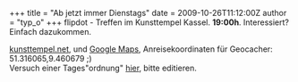+++
title = "Ab jetzt immer Dienstags"
date = 2009-10-26T11:12:00Z
author = "typ_o"
+++
flipdot - Treffen im Kunsttempel Kassel. **19:00h**. Interessiert?
Einfach dazukommen.  
  
[kunsttempel.net](http://www.kunsttempel.net), und [Google
Maps](http://maps.google.com/maps?f=q&source=s_q&hl=de&geocode=&q=Friedrich-Ebert-Str.+177,+kassel&sll=37.0625,-95.677068&sspn=23.761683,55.810547&ie=UTF8&hq=&hnear=Friedrich-Ebert-Stra%C3%9Fe+177,+West+34119+Kassel,+Hessen,+Deutschland&ll=51.316089,9.460862&spn=0.00057,0.002725&t=h&z=19),
Anreisekoordinaten für Geocacher: 51.316065,9.460679 ;)  
Versuch einer Tages"ordnung"
[hier](http://flipdot.org/wiki/index.php?title=Flipdot_Treffen), bitte
editieren.

